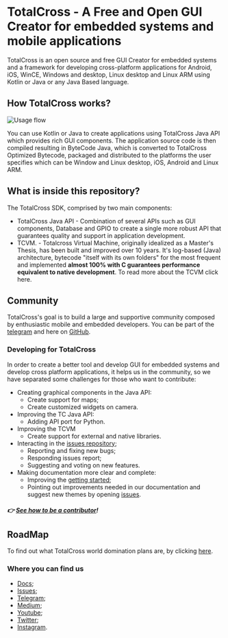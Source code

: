 # TotalCross - A Free and Open GUI Creator for embedded systems and mobile applications

TotalCross is an open source and free GUI Creator for embedded systems and a framework for developing cross-platform applications for Android, iOS, WinCE, Windows and desktop, Linux desktop and Linux ARM using Kotlin or Java or any Java Based language.

## How TotalCross works?
![Usage flow](https://i.imgur.com/Df3NGui.png)

You can use Kotlin or Java to create applications using TotalCross Java API which provides rich GUI components.  The application source code is then compiled resulting in ByteCode Java, which is converted to TotalCross Optimized Bytecode, packaged and distributed to the platforms the user specifies which can be Window and Linux desktop, iOS, Android and Linux ARM.

## What is inside this repository?
The TotalCross SDK, comprised by two main components:

* TotalCross Java API -  Combination of several APIs such as GUI components, Database and GPIO to create a single more robust API that guarantees quality and support in application development.
* TCVM. - Totalcross Virtual Machine, originally idealized as a Master's Thesis, has been built and improved over 10 years. It's log-based (Java) architecture, bytecode "itself with its own folders" for the most frequent and implemented **almost 100% with C guarantees performance equivalent to native development**. To read more about the TCVM click here.

## Community
TotalCross's goal is to build a large and supportive community composed by enthusiastic mobile and embedded developers. You can be part of the [telegram](https://t.me/totalcrosscommunity) and here on [GitHub](https://github.com/totalcross/totalcross).
### Developing for TotalCross

In order to create a better tool and develop GUI for embedded systems and develop cross platform applications, it helps us in the community, so we have separated some challenges for those who want to contribute:

* Creating graphical components in the Java API:
    * Create support for maps;
    * Create customized widgets on camera.
* Improving the TC Java API:
    * Adding API port for Python.
* Improving the TCVM 
    * Create support for external and native libraries.
* Interacting in the [issues repository](https://github.com/TotalCross/totalcross/issues);
    * Reporting and fixing new bugs;
    * Responding issues report;
    * Suggesting and voting on new features.
* Making documentation more clear and complete:
    * Improving the [getting started](https://learn.totalcross.com/get-started/);
    * Pointing out improvements needed in our documentation and suggest new themes by opening [issues](https://github.com/TotalCross/totalcross/issues).

##### 👉 [See how to be a contributor](CONTRIBUTING.md)!

## RoadMap
To find out what TotalCross world domination plans are, by clicking [here](https://learn.totalcross.com/roadmap).

### Where you can find us
* [Docs](learn.totalcross.com);
* [Issues](gitlab.com/totalcross/totalcross/issues);
* [Telegram](https://t.me/totalcrosscommunity);
* [Medium](https://medium.com/totalcross-community/about);
* [Youtube](https://www.youtube.com/channel/UCSXUBRBC4Ec3_o9R7-3XX-w);
* [Twitter](https://twitter.com/TotalCross);
* [Instagram](https://www.instagram.com/totalcross/).
